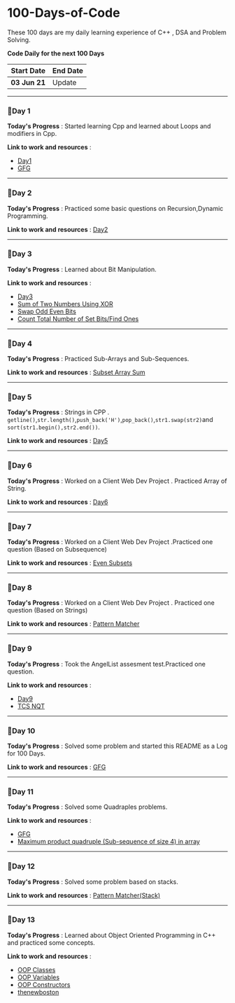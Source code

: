 # 100-Days-of-Code
These 100 days are my daily learning experience of C++ , DSA and Problem Solving. 

**Code Daily for the next 100 Days**

| Start Date | End Date | 
| --- | ---|
| **03 Jun 21** | Update |

---

### 🚩Day 1 
**Today's Progress** : Started learning Cpp and learned about Loops and modifiers in Cpp.

**Link to work and resources** : 
- [Day1](https://github.com/suubh/100-Days-of-Code/tree/main/Day-1)
- [GFG](https://practice.geeksforgeeks.org/batch/fork-cpp)

---

### 🚩Day 2 
**Today's Progress** : Practiced some basic questions on Recursion,Dynamic Programming.

**Link to work and resources** : [Day2](https://github.com/suubh/100-Days-of-Code/tree/main/Day-2)

---

### 🚩Day 3 
**Today's Progress** : Learned about Bit Manipulation.

**Link to work and resources** : 
- [Day3](https://github.com/suubh/100-Days-of-Code/tree/main/Day-3)
- [Sum of Two Numbers Using XOR](https://github.com/suubh/100-Days-of-Code/blob/main/Day-3/sum-of-two-num-using-XOR.cpp)
- [Swap Odd Even Bits](https://github.com/suubh/100-Days-of-Code/blob/main/Day-3/swap-odd-even-bits.cpp)
- [Count Total Number of Set Bits/Find Ones](https://github.com/suubh/100-Days-of-Code/blob/main/Day-3/amazon_interview.cpp)


---

### 🚩Day 4 
**Today's Progress** : Practiced Sub-Arrays and Sub-Sequences.

**Link to work and resources** : [Subset Array Sum](https://github.com/suubh/100-Days-of-Code/blob/main/Day-4/array-subset.cpp)


---

### 🚩Day 5 
**Today's Progress** : Strings in CPP . `getline()`,`str.length()`,`push_back('H')`,`pop_back()`,`str1.swap(str2)`and `sort(str1.begin(),str2.end())`.

**Link to work and resources** : [Day5](https://github.com/suubh/100-Days-of-Code/blob/main/Day-5/strings-cont.cpp)

---

### 🚩Day 6 
**Today's Progress** : Worked on a Client Web Dev Project . Practiced Array of String.

**Link to work and resources** : [Day6](https://github.com/suubh/100-Days-of-Code/blob/main/Day-6/array-string.cpp)

---

### 🚩Day 7 
**Today's Progress** : Worked on a Client Web Dev Project .Practiced one question (Based on Subsequence)

**Link to work and resources** : [Even Subsets](https://github.com/suubh/100-Days-of-Code/blob/main/Day-7/Even-Subsets.cpp)

---

### 🚩Day 8 
**Today's Progress** : Worked on a Client Web Dev Project . Practiced one question (Based on Strings)

**Link to work and resources** : [Pattern Matcher](https://github.com/suubh/100-Days-of-Code/blob/main/Day-8/pattern_matcher.cpp)

---

### 🚩Day 9 
**Today's Progress** : Took the AngelList assesment test.Practiced one question.

**Link to work and resources** : 
- [Day9](https://github.com/suubh/100-Days-of-Code/tree/main/Day-9)
- [TCS NQT](https://github.com/suubh/100-Days-of-Code/blob/main/Day-9/TCS-NQT-practice.cpp)

---

### 🚩Day 10 
**Today's Progress** : Solved some problem and started this README as a Log for 100 Days.

**Link to work and resources** : [GFG](https://practice.geeksforgeeks.org/batch/fork-cpp)

---

### 🚩Day 11 
**Today's Progress** : Solved some Quadraples problems.

**Link to work and resources** : 
- [GFG](https://practice.geeksforgeeks.org/batch/fork-cpp)
- [Maximum product quadruple (Sub-sequence of size 4) in array](https://github.com/suubh/100-Days-of-Code/blob/main/Day-11/TCS-NQT-PraciceB.cpp)

---

### 🚩Day 12 
**Today's Progress** : Solved some problem based on stacks.

**Link to work and resources** : [Pattern Matcher(Stack)](https://github.com/suubh/100-Days-of-Code/blob/main/Day-12/Pattern_Match(Using-Stack).cpp)

---

### 🚩Day 13 
**Today's Progress** : Learned about Object Oriented Programming in C++ and practiced some concepts.

**Link to work and resources** : 
- [OOP Classes](https://github.com/suubh/100-Days-of-Code/blob/main/Day-13/OOP.cpp)
- [OOP Variables](https://github.com/suubh/100-Days-of-Code/blob/main/Day-13/OOP-Variables.cpp)
- [OOP Constructors](https://github.com/suubh/100-Days-of-Code/blob/main/Day-13/OOP-Constructor.cpp)
- [thenewboston](https://www.youtube.com/watch?v=ABRP_5RYhqU&ab_channel=thenewbostonthenewboston)



